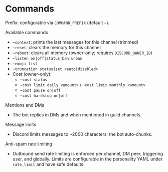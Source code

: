 # Commands

Prefix: configurable via `COMMAND_PREFIX` (default `~`).

Available commands
- `~context`: prints the last messages for this channel (trimmed)
- `~reset`: clears the memory for this channel
- `~reboot`: clears all memory (owner-only; requires `DISCORD_OWNER_ID`)
- `~listen on|off|status|ban|unban`
- `~emoji list`
- `~truncation status|set <auto|disabled>`
- Cost (owner-only):
  - `~cost status`
  - `~cost limit daily <amount>` / `~cost limit monthly <amount>`
  - `~cost pause on|off`
  - `~cost hardstop on|off`

Mentions and DMs
- The bot replies in DMs and when mentioned in guild channels.

Message limits
- Discord limits messages to ~2000 characters; the bot auto-chunks.

Anti-spam rate limiting
- Outbound send rate limiting is enforced per channel, DM peer, triggering user, and globally. Limits are configurable in the personality YAML under `rate_limit` and have safe defaults.

